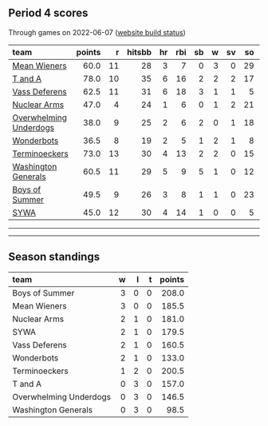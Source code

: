 

## Period 4 scores

Through games on 2022-06-07 ([website build status](https://github.com/brian-bot/pl-site/actions))


|team                                              | points|  r| hitsbb| hr| rbi| sb|  w| sv| so|   era|  whip|
|:-------------------------------------------------|------:|--:|------:|--:|---:|--:|--:|--:|--:|-----:|-----:|
|[Mean Wieners](./meanwieners)                     |   60.0| 11|     28|  3|   7|  0|  3|  0| 29| 0.360| 1.080|
|[T and A](./tanda)                                |   78.0| 10|     35|  6|  16|  2|  2|  2| 17| 3.150| 0.950|
|[Vass Deferens](./vassdeferens)                   |   62.5| 11|     31|  6|  18|  3|  1|  1|  5| 9.000| 1.286|
|[Nuclear Arms](./nucleararms)                     |   47.0|  4|     24|  1|   6|  0|  1|  2| 21| 2.045| 0.773|
|[Overwhelming Underdogs](./overwhelmingunderdogs) |   38.0|  9|     25|  2|   6|  2|  0|  1| 18| 6.983| 1.862|
|[Wonderbots](./wonderbots)                        |   36.5|  8|     19|  2|   5|  1|  2|  1|  8| 4.154| 1.538|
|[Terminoeckers](./terminoeckers)                  |   73.0| 13|     30|  4|  13|  2|  2|  0| 15| 0.529| 0.588|
|[Washington Generals](./washingtongenerals)       |   60.5| 11|     29|  5|   9|  5|  1|  0| 12| 3.780| 0.960|
|[Boys of Summer](./boysofsummer)                  |   49.5|  9|     26|  3|   8|  1|  1|  0| 23| 4.500| 0.900|
|[SYWA](./sywa)                                    |   45.0| 12|     30|  4|  14|  1|  0|  0|  5| 7.941| 1.588|

* * *
* * *

## Season standings


|team                   |  w|  l|  t| points|
|:----------------------|--:|--:|--:|------:|
|Boys of Summer         |  3|  0|  0|  208.0|
|Mean Wieners           |  3|  0|  0|  185.5|
|Nuclear Arms           |  2|  1|  0|  181.0|
|SYWA                   |  2|  1|  0|  179.5|
|Vass Deferens          |  2|  1|  0|  160.5|
|Wonderbots             |  2|  1|  0|  133.0|
|Terminoeckers          |  1|  2|  0|  200.5|
|T and A                |  0|  3|  0|  157.0|
|Overwhelming Underdogs |  0|  3|  0|  146.5|
|Washington Generals    |  0|  3|  0|   98.5|


